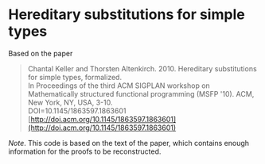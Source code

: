 # Hereditary substitutions for simple types

Based on the paper

> Chantal Keller and Thorsten Altenkirch. 2010. Hereditary substitutions for simple types, formalized.  
> In Proceedings of the third ACM SIGPLAN workshop
> on Mathematically structured functional programming (MSFP '10).
> ACM, New York, NY, USA, 3-10.  
> DOI=10.1145/1863597.1863601
>[http://doi.acm.org/10.1145/1863597.1863601](http://doi.acm.org/10.1145/1863597.1863601)

*Note*. This code is based on the text of the paper, which contains enough information
for the proofs to be reconstructed.